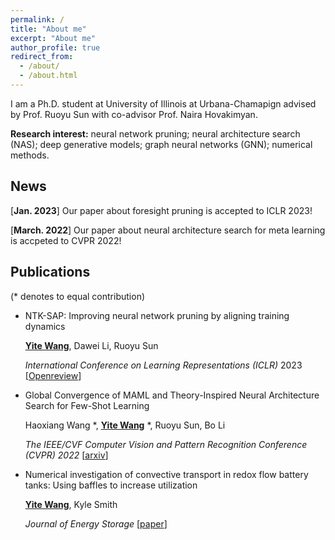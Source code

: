 ```yaml
---
permalink: /
title: "About me"
excerpt: "About me"
author_profile: true
redirect_from: 
  - /about/
  - /about.html
---
```


I am a Ph.D. student at University of Illinois at Urbana-Chamapign advised by Prof. Ruoyu Sun with co-advisor Prof. Naira Hovakimyan. 

**Research interest:** neural network pruning; neural architecture search (NAS); deep generative models; graph neural networks (GNN); numerical methods.

## News

[**Jan. 2023**] Our paper about foresight pruning is accepted to ICLR 2023!

[**March. 2022**] Our paper about neural architecture search for meta learning is accpeted to CVPR 2022!

## Publications

(* denotes to equal contribution)

- NTK-SAP: Improving neural network pruning by aligning training dynamics
  
  **<u>Yite Wang</u>**, Dawei Li, Ruoyu Sun
  
  *International Conference on Learning Representations (ICLR)* 2023 [[Openreview](https://openreview.net/forum?id=-5EWhW_4qWP)]

- Global Convergence of MAML and Theory-Inspired Neural Architecture Search for Few-Shot Learning
  
  Haoxiang Wang \*, **<u>Yite Wang</u>** \*, Ruoyu Sun, Bo Li
  
  *The IEEE/CVF Computer Vision and Pattern Recognition Conference (CVPR) 2022* [[arxiv](https://arxiv.org/abs/2203.09137)]

- Numerical investigation of convective transport in redox flow battery tanks: Using baffles to increase utilization
  
  **<u>Yite Wang</u>**, Kyle Smith
  
  *Journal of Energy Storage* [[paper](https://www.sciencedirect.com/science/article/abs/pii/S2352152X19303469)]
